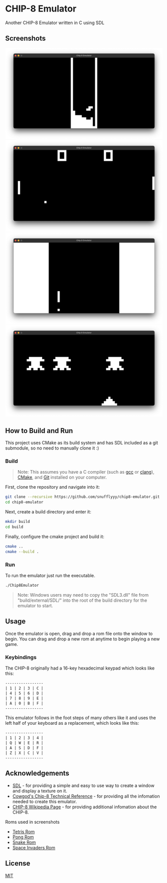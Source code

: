 # CHIP-8 Emulator

Another CHIP-8 Emulator written in C using SDL

## Screenshots

![Tetris](screenshots/Chip8Tetris.png)
![Pong](screenshots/Chip8Pong.png)
![Snake](screenshots/Chip8Snake.png)
![Space Invaders](screenshots/Chip8SpaceInvaders.png)

## How to Build and Run

This project uses CMake as its build system and has SDL included as a git submodule, so no need to manually clone it :)

### Build

> Note: This assumes you have a C compiler (such as [gcc](https://gcc.gnu.org/) or [clang](https://clang.llvm.org/)), [CMake](https://cmake.org/), and [Git](https://git-scm.com/) installed on your computer.

First, clone the repository and navigate into it:

```bash
git clone --recursive https://github.com/snufflyyy/chip8-emulator.git
cd chip8-emulator
```

Next, create a build directory and enter it:

```bash
mkdir build
cd build
```

Finally, configure the cmake project and build it:

```bash
cmake ..
cmake --build .
```

### Run

To run the emulator just run the executable.

```bash
./Chip8Emulator
```

> Note: Windows users may need to copy the "SDL3.dll" file from "build/external/SDL/" into the root of the build directory for the emulator to start.

## Usage

Once the emulator is open, drag and drop a rom file onto the window to begin.
You can drag and drop a new rom at anytime to begin playing a new game.

### Keybindings

The CHIP-8 originally had a 16-key hexadecimal keypad which looks like this:

```
-----------------
| 1 | 2 | 3 | C |
| 4 | 5 | 6 | D |
| 7 | 8 | 9 | E |
| A | 0 | B | F |
-----------------
```

This emulator follows in the foot steps of many others like it and uses the left half of your keyboard as a replacement, which looks like this:

```
-----------------
| 1 | 2 | 3 | 4 |
| Q | W | E | R |
| A | S | D | F |
| Z | X | C | V |
-----------------
```

## Acknowledgements

  - [SDL](https://www.libsdl.org/) - for providing a simple and easy to use way to create a window and display a texture on it.
  - [Cowgod's Chip-8 Technical Reference](http://devernay.free.fr/hacks/chip8/C8TECH10.HTM) - for providing all the infomation needed to create this emulator.
  - [CHIP-8 Wikipedia Page](https://en.wikipedia.org/wiki/CHIP-8) - for providing additional infomation about the CHIP-8.

Roms used in screenshots

  - [Tetris Rom](https://github.com/kripod/chip8-roms/blob/master/games/Tetris%20%5BFran%20Dachille%2C%201991%5D.ch8)
  - [Pong Rom](https://github.com/kripod/chip8-roms/blob/master/games/Pong%20%5BPaul%20Vervalin%2C%201990%5D.ch8)
  - [Snake Rom](https://steveroll.itch.io/chip-8-snake)
  - [Space Invaders Rom](https://github.com/kripod/chip8-roms/blob/master/games/Space%20Invaders%20%5BDavid%20Winter%5D.ch8)

## License

[MIT](https://choosealicense.com/licenses/mit/)

